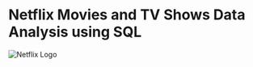 # Netflix Movies and TV Shows Data Analysis using SQL

![Netflix Logo](https://share.google/images/PQeNdf8IfBeAJhdBO)
